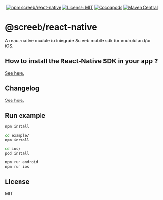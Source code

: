 <p align="center">
  <a href="https://www.npmjs.com/package/@screeb/react-native"><img alt="npm screeb/react-native" src="https://img.shields.io/npm/v/@screeb/react-native"></a>
  <a href="https://opensource.org/licenses/MIT"><img src="https://img.shields.io/badge/license-MIT-purple.svg" alt="License: MIT"></a>
  <a href="https://cocoapods.org/pods/Screeb"><img src="https://img.shields.io/cocoapods/v/Screeb.svg?style=flat" alt="Cocoapods"></a>
  <a href="https://search.maven.org/search?q=g:%22app.screeb.sdk%22%20AND%20a:%22survey%22"><img src="https://img.shields.io/maven-central/v/app.screeb.sdk/survey.svg?label=Maven%20Central" alt="Maven Central"></a>
</p>

# @screeb/react-native

A react-native module to integrate Screeb mobile sdk for Android and/or iOS.

## How to install the React-Native SDK in your app ?

[See here.](https://github.com/ScreebApp/developers/wiki/React-Native-SDK-install)

## Changelog

[See here.](https://www.notion.so/screeb/ReactNative-SDK-30e8dc27fa7a4dea979084d83e5140c3)

## Run example

```sh
npm install

cd example/
npm install

cd ios/
pod install

npm run android
npm run ios
```

## License

MIT
